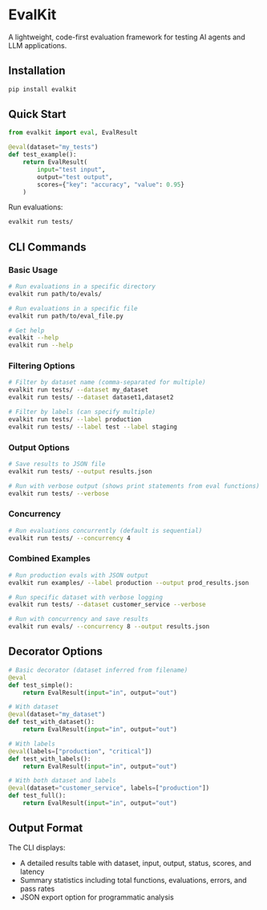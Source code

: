 # EvalKit

A lightweight, code-first evaluation framework for testing AI agents and LLM applications.

## Installation

```bash
pip install evalkit
```

## Quick Start

```python
from evalkit import eval, EvalResult

@eval(dataset="my_tests")
def test_example():
    return EvalResult(
        input="test input",
        output="test output",
        scores={"key": "accuracy", "value": 0.95}
    )
```

Run evaluations:

```bash
evalkit run tests/
```

## CLI Commands

### Basic Usage

```bash
# Run evaluations in a specific directory
evalkit run path/to/evals/

# Run evaluations in a specific file
evalkit run path/to/eval_file.py

# Get help
evalkit --help
evalkit run --help
```

### Filtering Options

```bash
# Filter by dataset name (comma-separated for multiple)
evalkit run tests/ --dataset my_dataset
evalkit run tests/ --dataset dataset1,dataset2

# Filter by labels (can specify multiple)
evalkit run tests/ --label production
evalkit run tests/ --label test --label staging
```

### Output Options

```bash
# Save results to JSON file
evalkit run tests/ --output results.json

# Run with verbose output (shows print statements from eval functions)
evalkit run tests/ --verbose
```

### Concurrency

```bash
# Run evaluations concurrently (default is sequential)
evalkit run tests/ --concurrency 4
```

### Combined Examples

```bash
# Run production evals with JSON output
evalkit run examples/ --label production --output prod_results.json

# Run specific dataset with verbose logging
evalkit run tests/ --dataset customer_service --verbose

# Run with concurrency and save results
evalkit run evals/ --concurrency 8 --output results.json
```

## Decorator Options

```python
# Basic decorator (dataset inferred from filename)
@eval
def test_simple():
    return EvalResult(input="in", output="out")

# With dataset
@eval(dataset="my_dataset")
def test_with_dataset():
    return EvalResult(input="in", output="out")

# With labels
@eval(labels=["production", "critical"])
def test_with_labels():
    return EvalResult(input="in", output="out")

# With both dataset and labels
@eval(dataset="customer_service", labels=["production"])
def test_full():
    return EvalResult(input="in", output="out")
```

## Output Format

The CLI displays:
- A detailed results table with dataset, input, output, status, scores, and latency
- Summary statistics including total functions, evaluations, errors, and pass rates
- JSON export option for programmatic analysis